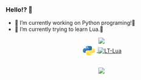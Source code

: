 ###  Hello!? 🐢



- 🔭 I’m currently working on Python programing!🐢
- 🚨 I’m currently trying to learn Lua.🐢

<div align="center">
  <a href="https://github.com/LotusFucker">
  <img height="180em" src="https://github-readme-stats.vercel.app/api?username=LotusFucker&show_icons=true&theme=merko&include_all_commits=true&count_private=true"/>
  

<div style="display: inline_block"><pt>
  <img align="center" alt="LT-Python" height="30" width="40" src="https://raw.githubusercontent.com/devicons/devicon/master/icons/python/python-original.svg">
  <img align="center" alt="LT-Lua" height="30" width="40" src="https://cdn.jsdelivr.net/gh/devicons/devicon/icons/lua/lua-original.svg">
</div>

##

<div>
 <a href="Zé da Branca#2584" target="_blank"><img src="https://img.shields.io/badge/Discord-7289DA?style=for-the-badge&logo=discord&logoColor=white" target="_blank"></a> 
</div>

